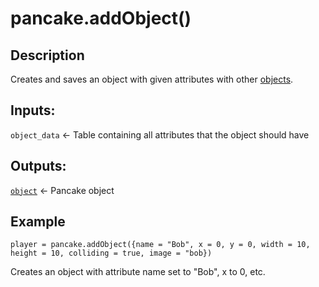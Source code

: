 # pancake.addObject()

## Description

Creates and saves an object with given attributes with other [objects](http://mightypancake.games/documentation/topics/objects).

## Inputs:

`object_data` <- Table containing all attributes that the object should have

## Outputs:

[`object`](http://mightypancake.games/documentation/topics/objects) <- Pancake object

## Example

`player = pancake.addObject({name = "Bob", x = 0, y = 0, width = 10, height = 10, colliding = true, image = "bob})`

Creates an object with attribute name set to "Bob", x to 0, etc.
